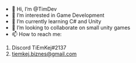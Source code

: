 - 👋 Hi, I’m @TimDev
- 👀 I’m interested in Game Development
- 🌱 I’m currently learning C# and Unity
- 💞️ I’m looking to collaborate on small unity games
- 📫 How to reach me:
1. Discord TiEmKej#2137 
2. tiemkej.biznes@gmail.com

<!---
TiEmKej/TiEmKej is a ✨ special ✨ repository because its `README.md` (this file) appears on your GitHub profile.
You can click the Preview link to take a look at your changes.
--->
